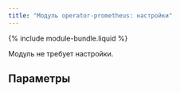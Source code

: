 ```yaml
---
title: "Модуль operator-prometheus: настройки"
---
```


{% include module-bundle.liquid %}

Модуль не требует настройки.

## Параметры

<!-- SCHEMA -->

